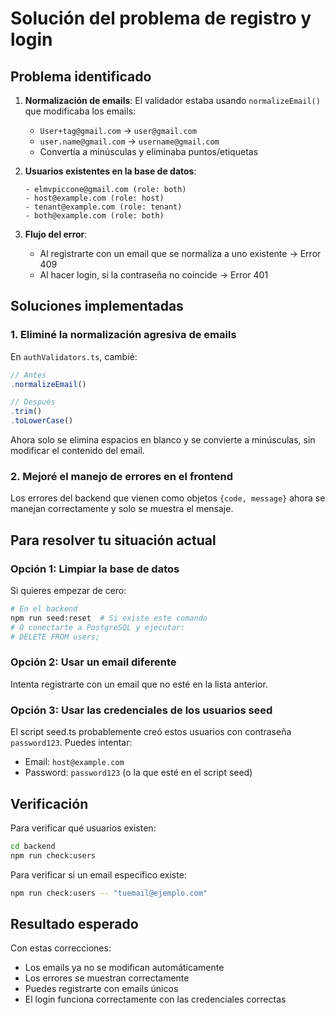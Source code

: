 # Solución del problema de registro y login

## Problema identificado

1. **Normalización de emails**: El validador estaba usando `normalizeEmail()` que modificaba los emails:
   - `User+tag@gmail.com` → `user@gmail.com`
   - `user.name@gmail.com` → `username@gmail.com`
   - Convertía a minúsculas y eliminaba puntos/etiquetas

2. **Usuarios existentes en la base de datos**:
   ```
   - elmvpiccone@gmail.com (role: both)
   - host@example.com (role: host)
   - tenant@example.com (role: tenant)
   - both@example.com (role: both)
   ```

3. **Flujo del error**:
   - Al registrarte con un email que se normaliza a uno existente → Error 409
   - Al hacer login, si la contraseña no coincide → Error 401

## Soluciones implementadas

### 1. Eliminé la normalización agresiva de emails
En `authValidators.ts`, cambié:
```typescript
// Antes
.normalizeEmail()

// Después
.trim()
.toLowerCase()
```

Ahora solo se elimina espacios en blanco y se convierte a minúsculas, sin modificar el contenido del email.

### 2. Mejoré el manejo de errores en el frontend
Los errores del backend que vienen como objetos `{code, message}` ahora se manejan correctamente y solo se muestra el mensaje.

## Para resolver tu situación actual

### Opción 1: Limpiar la base de datos
Si quieres empezar de cero:
```bash
# En el backend
npm run seed:reset  # Si existe este comando
# O conectarte a PostgreSQL y ejecutar:
# DELETE FROM users;
```

### Opción 2: Usar un email diferente
Intenta registrarte con un email que no esté en la lista anterior.

### Opción 3: Usar las credenciales de los usuarios seed
El script seed.ts probablemente creó estos usuarios con contraseña `password123`. Puedes intentar:
- Email: `host@example.com`
- Password: `password123` (o la que esté en el script seed)

## Verificación

Para verificar qué usuarios existen:
```bash
cd backend
npm run check:users
```

Para verificar si un email específico existe:
```bash
npm run check:users -- "tuemail@ejemplo.com"
```

## Resultado esperado

Con estas correcciones:
- Los emails ya no se modifican automáticamente
- Los errores se muestran correctamente
- Puedes registrarte con emails únicos
- El login funciona correctamente con las credenciales correctas